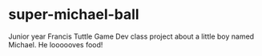 # super-michael-ball
Junior year Francis Tuttle Game Dev class project about a little boy named Michael. He loooooves food!
